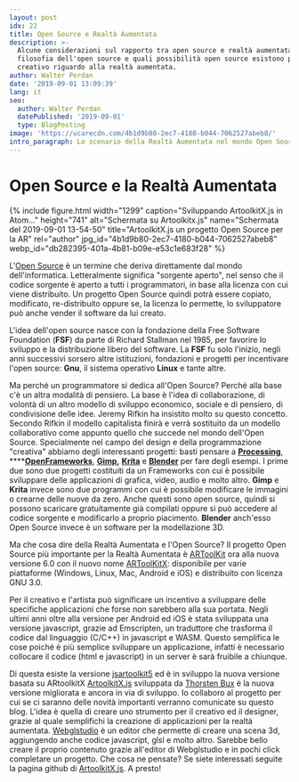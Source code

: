 ```yaml
---
layout: post
idx: 22
title: Open Source e Realtà Aumentata
description: >-
  Alcune considerazioni sul rapporto tra open source e realtà aumentata: La
  filosofia dell'open source e quali possibilità open source esistono per un
  creativo riguardo alla realtà aumentata. 
author: Walter Perdan
date: '2019-09-01 13:09:39'
lang: it
seo:
  author: Walter Perdan
  datePublished: '2019-09-01'
  type: BlogPosting
image: 'https://ucarecdn.com/4b1d9b80-2ec7-4180-b044-7062527abeb8/'
intro_paragraph: Lo scenario della Realtà Aumentata nel mondo Open Source.
---
```

# Open Source e la Realtà Aumentata

{% include figure.html width="1299" caption="Sviluppando ArtoolkitX.js in Atom..." height="741" alt="Schermata su Artoolkitx.js" name="Schermata del 2019-09-01 13-54-50" title="ArtoolkitX.js un progetto Open Source per la AR" rel="author" jpg_id="4b1d9b80-2ec7-4180-b044-7062527abeb8" webp_id="db282395-401a-4b81-b09e-e53c1e683f28" %}



L'[Open Source](https://it.wikipedia.org/wiki/Open_source) è un termine che deriva direttamente dal mondo dell'informatica. Letteralmente significa "sorgente aperto", nel senso che il codice sorgente è aperto a tutti i programmatori, in base alla licenza con cui viene distribuito. Un progetto Open Source quindi potrà essere copiato, modificato,  re-distribuito oppure se, la licenza lo permette, lo sviluppatore può anche vender il software da lui creato.

L'idea dell'open source nasce con la fondazione della Free Software Foundation (**FSF**) da parte di Richard Stallman nel 1985, per favorire lo sviluppo e la distribuzione libero del software. La **FSF** fu solo l'inizio, negli anni successivi sorsero altre istituzioni, fondazioni e progetti per incentivare l'open source: **Gnu**, il sistema operativo **Linux** e tante altre. 

Ma perché un programmatore si dedica all'Open Source?  Perché alla base c'è un altra modalità di pensiero. La base è l'idea di collaborazione, di volontà di un altro modello di sviluppo economico, sociale e di pensiero, di condivisione delle idee. Jeremy Rifkin ha insistito molto su questo concetto. Secondo Rifkin il modello capitalista finirà e verrà sostituito da un modello collaborativo come appunto quello che succede nel mondo dell'Open Source. Specialmente nel campo del design e della programmazione "creativa" abbiamo degli interessanti progetti: basti pensare a [**Processing**](https://processing.org/), ****[**OpenFrameworks**](https://openframeworks.cc), [**Gimp**](https://www.gimp.org)**,** [**Krita**](https://krita.org)  e [**Blender**](https://www.blender.org) per fare degli esempi. I prime due sono due progetti costituiti da un Frameworks con cui è possibile sviluppare delle applicazioni di grafica, video, audio e molto altro. **Gimp** e **Krita** invece sono due programmi con cui è possibile modificare le immagini o crearne delle nuove da zero. Anche questi sono open source, quindi si possono scaricare gratuitamente già compilati oppure si può accedere al codice sorgente e modificarlo a proprio piacimento. **Blender** anch'esso Open Source invece è un software per la modellazione 3D.

Ma che cosa dire della Realtà Aumentata e l'Open Source?  Il progetto Open Source più importante per la Realtà Aumentata è [ARToolKit](https://en.wikipedia.org/wiki/ARToolKit) ora alla nuova versione 6.0 con il nuovo nome [ARToolKitX](https://www.artoolkitx.org/): disponibile per varie piattaforme (Windows, Linux, Mac, Android e iOS) e distribuito con licenza GNU 3.0. 

Per il creativo e l'artista può significare un incentivo a sviluppare delle specifiche applicazioni che forse non sarebbero alla sua portata. Negli ultimi anni oltre alla versione per Android ed iOS è stata sviluppata una versione javascript, grazie ad Emscripten, un traduttore che trasforma il codice dal linguaggio (C/C++) in javascript e WASM. Questo semplifica le cose poiché è più semplice sviluppare un applicazione, infatti è necessario collocare il codice (html e javascript) in un server è sarà fruibile a chiunque.

Di questa esiste la versione [jsartoolkit5](https://github.com/artoolkit/jsartoolkit5) ed è in sviluppo la nuova versione basata su ARtoolkitX [ArtoolkitX.js](https://github.com/augmentmy-world/artoolkitX.js) sviluppata da [Thorsten Bux](http://augmentmy.world/) è la nuova versione migliorata e ancora in via di sviluppo. Io collaboro al progetto per cui se ci saranno delle novità importanti verranno comunicate su questo blog. L'idea è quella di creare uno strumento per il creativo ed il designer, grazie al quale semplifichi la creazione di applicazioni per la realtà aumentata. [Webglstudio](https://webglstudio.org) è un editor che permette di creare una scena 3d, aggiungendo anche codice javascript, glsl e molto altro. Sarebbe bello creare il proprio contenuto grazie all'editor di Webglstudio e in pochi click completare un progetto. Che cosa ne pensate? Se siete interessati seguite la pagina github di [ArtoolkitX.js](https://github.com/augmentmy-world/artoolkitX.js). A presto!
